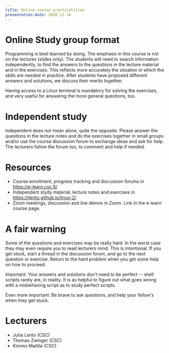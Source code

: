 ```yaml
---
title: Online course practicalities
presentation-date: 2020-12-14
---
```


# Online Study group format

Programming is best learned by doing. The emphasis in this course is not on the
lectures (slides only). The students will need to search information
independently, to find the answers to the questions in the lecture material and
in the exercises. This reflects more accurately the situation in which the
skills are needed in practice. After students have proposed different answers
and solutions, we discuss their merits together.

Having access to a Linux terminal is mandatory for solving the
exercises, and very useful for answerng the more general questions, too.


# Independent study

Independent does not mean alone, quite the opposite. Please answer
the questions in the lecture notes and do the exercises together in
small groups and/or use the course discussion forum to exchange ideas
and ask for help. The lecturers follow the forum too, to comment and
help if needed.


# Resources

- Course enrollment, progress tracking and discussion forums in
  <https://e-learn.csc.fi/>
- Independent stydy material, lecture notes and exercises in
  <https://jlento.github.io/linux-2/>
- Zoom meetings, discussion and live demos in Zoom. Link in the e-learn course
  page.


# A fair warning

Some of the questions and exercises may be really hard. In the worst
case they may even require you to read lecturers mind. This is
intentional. If you get stuck, start a thread in the discussion forum,
and go to the next question or exercise. Return to the hard problem
when you get some help on how to proceed.

Important: Your answers and solutions don't need to be perfect -- shell scripts
rarely are, in reality. It is as helpful to figure out what goes wrong with a
misbehaving script as to study perfect scripts.

Even more important: Be brave to ask questions, and help your fellow's when they
get stuck.


# Lecturers

- Juha Lento (CSC)
- Thomas Zwinger (CSC)
- Kimmo Mattila (CSC)

